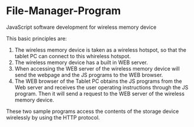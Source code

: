 # File-Manager-Program
JavaScript software development for wireless memory device

This basic principles are:

1. The wireless memory device is taken as a wireless hotspot, so that the tablet PC can connect to this whireless hotspot.
2. The wireless memory device has a built in WEB server.
3. When accessing the WEB server of the wireless memory device will send the webpage and the JS programs to the WEB browser.
4. The WEB browser of the Tablet PC obtains the JS programs from the Web server and receives the user operating instructions through the JS program. Then it will send a request to the WEB server of the wireless memory device.

These two sample programs access the contents of the storage device wirelessly by using the HTTP protocol.
